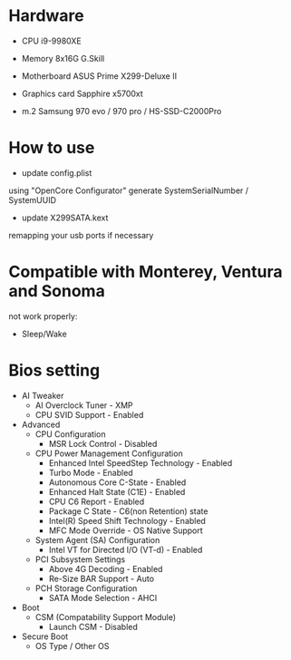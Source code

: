# Hardware

- CPU                 i9-9980XE

- Memory              8x16G  G.Skill

- Motherboard         ASUS Prime X299-Deluxe II

- Graphics card       Sapphire x5700xt

- m.2                 Samsung 970 evo / 970 pro / HS-SSD-C2000Pro

# How to use

- update config.plist

using "OpenCore Configurator" generate SystemSerialNumber / SystemUUID

- update X299SATA.kext

remapping your usb ports if necessary

# Compatible with Monterey, Ventura and Sonoma

not work properly:

- Sleep/Wake

# Bios setting

* AI Tweaker
    * AI Overclock Tuner - XMP
    * CPU SVID Support - Enabled
* Advanced
    * CPU Configuration
        * MSR Lock Control - Disabled
    * CPU Power Management Configuration
        * Enhanced Intel SpeedStep Technology - Enabled
        * Turbo Mode - Enabled
        * Autonomous Core C-State - Enabled
        * Enhanced Halt State (C1E) - Enabled
        * CPU C6 Report - Enabled
        * Package C State - C6(non Retention) state
        * Intel(R) Speed Shift Technology - Enabled
        * MFC Mode Override - OS Native Support
    * System Agent (SA) Configuration
        * Intel VT for Directed I/O (VT-d) - Enabled
    * PCI Subsystem Settings
        * Above 4G Decoding - Enabled
        * Re-Size BAR Support - Auto
    * PCH Storage Configuration
        * SATA Mode Selection - AHCI
* Boot
    * CSM (Compatability Support Module)
        * Launch CSM - Disabled
* Secure Boot
    * OS Type / Other OS



